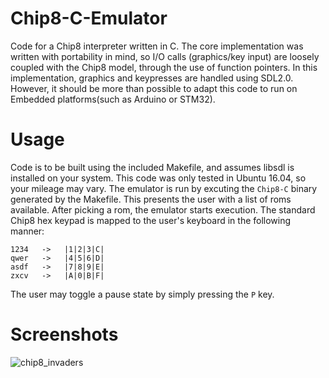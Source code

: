 
# Chip8-C-Emulator
Code for a Chip8 interpreter written in C. The core implementation was
written with portability in mind, so I/O calls (graphics/key input) are
loosely coupled with the Chip8 model, through the use of function pointers. 
In this implementation, graphics and keypresses are handled using SDL2.0. 
However, it should be more than possible to adapt this code to run on Embedded 
platforms(such as Arduino or STM32).

# Usage
Code is to be built using the included Makefile, and assumes libsdl is 
installed on your system. This code was only tested in Ubuntu 16.04, so
your mileage may vary. The emulator is run by excuting the `Chip8-C` binary
generated by the Makefile. This presents the user with a list of roms available.
After picking a rom, the emulator starts execution. The standard Chip8 hex keypad 
is mapped to the user's keyboard in the following manner:

```
1234   ->   |1|2|3|C|
qwer   ->   |4|5|6|D|
asdf   ->   |7|8|9|E|
zxcv   ->   |A|0|B|F|
```

The user may toggle a pause state by simply pressing the `P` key.

# Screenshots
![chip8_invaders](https://user-images.githubusercontent.com/8182077/45005679-74040b00-afba-11e8-92e9-753823941374.png)


